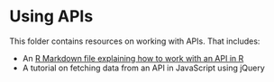 # Using APIs

This folder contains resources on working with APIs. That includes:

* An [R Markdown file explaining how to work with an API in R](https://github.com/paulbradshaw/MED7373-Data-Journalism/blob/master/api/usingpostcodesapi.Rmd)
* A tutorial on fetching data from an API in JavaScript using jQuery
